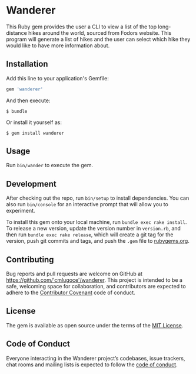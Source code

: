 # Wanderer

This Ruby gem provides the user a CLI to view a list of the top long-distance hikes around the world, sourced from Fodors website. This program will generate a list of hikes and the user can select which hike they would like to have more information about.



## Installation

Add this line to your application's Gemfile:

```ruby
gem 'wanderer'
```

And then execute:

    $ bundle

Or install it yourself as:

    $ gem install wanderer

## Usage

Run `bin/wander` to execute the gem.

## Development

After checking out the repo, run `bin/setup` to install dependencies. You can also run `bin/console` for an interactive prompt that will allow you to experiment.

To install this gem onto your local machine, run `bundle exec rake install`. To release a new version, update the version number in `version.rb`, and then run `bundle exec rake release`, which will create a git tag for the version, push git commits and tags, and push the `.gem` file to [rubygems.org](https://rubygems.org).

## Contributing

Bug reports and pull requests are welcome on GitHub at https://github.com/'cmlugoce'/wanderer. This project is intended to be a safe, welcoming space for collaboration, and contributors are expected to adhere to the [Contributor Covenant](http://contributor-covenant.org) code of conduct.

## License

The gem is available as open source under the terms of the [MIT License](https://opensource.org/licenses/MIT).

## Code of Conduct

Everyone interacting in the Wanderer project’s codebases, issue trackers, chat rooms and mailing lists is expected to follow the [code of conduct](https://github.com/'cmlugoce'/wanderer/blob/master/CODE_OF_CONDUCT.md).
